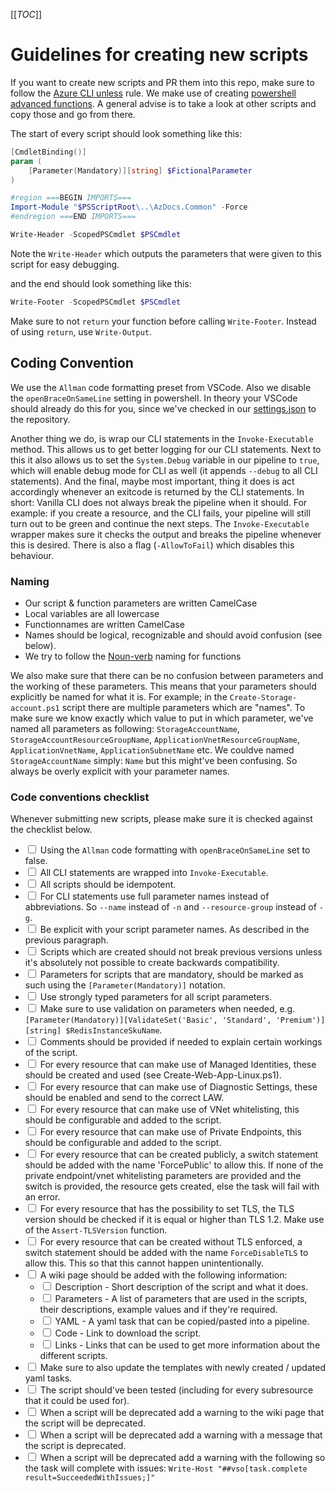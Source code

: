 [[_TOC_]]

# Guidelines for creating new scripts

If you want to create new scripts and PR them into this repo, make sure to follow the [Azure CLI unless](/Azure/Documentation#azure-cli-unless) rule. We make use of creating [powershell advanced functions](https://docs.microsoft.com/en-us/powershell/module/microsoft.powershell.core/about/about_functions_advanced?view=powershell-7.1). A general advise is to take a look at other scripts and copy those and go from there.

The start of every script should look something like this:

```powershell
[CmdletBinding()]
param (
    [Parameter(Mandatory)][string] $FictionalParameter
)

#region ===BEGIN IMPORTS===
Import-Module "$PSScriptRoot\..\AzDocs.Common" -Force
#endregion ===END IMPORTS===

Write-Header -ScopedPSCmdlet $PSCmdlet
```

Note the `Write-Header` which outputs the parameters that were given to this script for easy debugging.

and the end should look something like this:

```powershell
Write-Footer -ScopedPSCmdlet $PSCmdlet
```

Make sure to not `return` your function before calling `Write-Footer`. Instead of using `return`, use `Write-Output`.

## Coding Convention

We use the `Allman` code formatting preset from VSCode. Also we disable the `openBraceOnSameLine` setting in powershell. In theory your VSCode should already do this for you, since we've checked in our [settings.json](../../../../.vscode/settings.json) to the repository.

Another thing we do, is wrap our CLI statements in the `Invoke-Executable` method. This allows us to get better logging for our CLI statements. Next to this it also allows us to set the `System.Debug` variable in our pipeline to `true`, which will enable debug mode for CLI as well (it appends `--debug` to all CLI statements). And the final, maybe most important, thing it does is act accordingly whenever an exitcode is returned by the CLI statements. In short: Vanilla CLI does not always break the pipeline when it should. For example: if you create a resource, and the CLI fails, your pipeline will still turn out to be green and continue the next steps. The `Invoke-Executable` wrapper makes sure it checks the output and breaks the pipeline whenever this is desired. There is also a flag (`-AllowToFail`) which disables this behaviour.

### Naming

- Our script & function parameters are written CamelCase
- Local variables are all lowercase
- Functionnames are written CamelCase
- Names should be logical, recognizable and should avoid confusion (see below).
- We try to follow the [Noun-verb](https://docs.microsoft.com/en-us/powershell/scripting/developer/cmdlet/approved-verbs-for-windows-powershell-commands?view=powershell-7.1) naming for functions

We also make sure that there can be no confusion between parameters and the working of these parameters. This means that your parameters should explicitly be named for what it is. For example; in the `Create-Storage-account.ps1` script there are multiple parameters which are "names". To make sure we know exactly which value to put in which parameter, we've named all parameters as following: `StorageAccountName`, `StorageAccountResourceGroupName`, `ApplicationVnetResourceGroupName`, `ApplicationVnetName`, `ApplicationSubnetName` etc. We couldve named `StorageAccountName` simply: `Name` but this might've been confusing. So always be overly explicit with your parameter names.

### Code conventions checklist

Whenever submitting new scripts, please make sure it is checked against the checklist below.

- <input type="checkbox"> Using the `Allman` code formatting with `openBraceOnSameLine` set to false.
- <input type="checkbox"> All CLI statements are wrapped into `Invoke-Executable`.
- <input type="checkbox"> All scripts should be idempotent.
- <input type="checkbox"> For CLI statements use full parameter names instead of abbreviations. So `--name` instead of `-n` and `--resource-group` instead of `-g`.
- <input type="checkbox"> Be explicit with your script parameter names. As described in the previous paragraph.
- <input type="checkbox"> Scripts which are created should not break previous versions unless it's absolutely not possible to create backwards compatibility.
- <input type="checkbox"> Parameters for scripts that are mandatory, should be marked as such using the `[Parameter(Mandatory)]` notation.
- <input type="checkbox"> Use strongly typed parameters for all script parameters.
- <input type="checkbox"> Make sure to use validation on parameters when needed, e.g. `[Parameter(Mandatory)][ValidateSet('Basic', 'Standard', 'Premium')][string] $RedisInstanceSkuName`.
- <input type="checkbox"> ​Comments should be provided if needed to explain certain workings of the script.
- <input type="checkbox"> For every resource that can make use of Managed Identities, these should be created and used (see Create-Web-App-Linux.ps1).
- <input type="checkbox"> For every resource that can make use of Diagnostic Settings, these should be enabled and send to the correct LAW.
- <input type="checkbox"> For every resource that can make use of VNet whitelisting, this should be configurable and added to the script.
- <input type="checkbox"> For every resource that can make use of Private Endpoints, this should be configurable and added to the script.
- <input type="checkbox"> For every resource that can be created publicly, a switch statement should be added with the name 'ForcePublic' to allow this. If none of the private endpoint/vnet whitelisting parameters are provided and the switch is provided, the resource gets created, else the task will fail with an error.
- <input type="checkbox"> For every resource that has the possibility to set TLS, the TLS version should be checked if it is equal or higher than TLS 1.2. Make use of the `Assert-TLSVersion` function.
- <input type="checkbox"> For every resource that can be created without TLS enforced, a switch statement should be added with the name `ForceDisableTLS` to allow this. This so that this cannot happen unintentionally.
- <input type="checkbox"> A wiki page should be added with the following information:
  - <input type="checkbox"> Description - Short description of the script and what it does.
  - <input type="checkbox"> Parameters - A list of parameters that are used in the scripts, their descriptions, example values and if they're required.
  - <input type="checkbox"> YAML - A yaml task that can be copied/pasted into a pipeline.
  - <input type="checkbox"> Code - Link to download the script.
  - <input type="checkbox"> Links - Links that can be used to get more information about the different scripts.
- <input type="checkbox"> Make sure to also update the templates with newly created / updated yaml tasks.
- <input type="checkbox"> The script should've been tested (including for every subresource that it could be used for).
- <input type="checkbox"> When a script will be deprecated add a warning to the wiki page that the script will be deprecated.
- <input type="checkbox"> When a script will be deprecated add a warning with a message that the script is deprecated.
- <input type="checkbox"> When a script will be deprecated add a warning with the following so the task will complete with issues: `Write-Host "##vso[task.complete result=SucceededWithIssues;]"`
